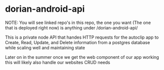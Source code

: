 # dorian-android-api
NOTE: You will see linked repo's in this repo, the one you want (The one that is deployed right now) is anything under /dorian-android-api/

This is a private node API that handes HTTP requests for the autoclip app to Create, Read, Update, and Delete information from a postgres database while scaling well and maintaining state

Later on in the summer once we get the web component of our app working this will likely also handle our websites CRUD needs


